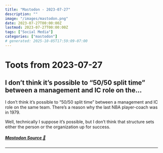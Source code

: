 ```yaml
---
title: "Mastodon - 2023-07-27"
description: ""
image: "/images/mastodon.png"
date: 2023-07-27T00:00:00Z
lastmod: 2023-07-27T00:00:00Z
tags: ["Social Media"]
categories: ["mastodon"]
# generated: 2025-10-05T17:59:09-07:00
---
```


# Toots from 2023-07-27

## I don’t think it’s possible to “50/50 split time” between a management and IC role on the...

I don’t think it’s possible to “50/50 split time” between a management and IC role on the same team. There’s a reason why the last NBA player-coach was in 1979.

Well, technically I suppose it’s possible, but I don’t think that structure sets either the person or the organization up for success.

##### [Mastodon Source 🐘](https://hachyderm.io/@mweagle/110783608109839569)

---

